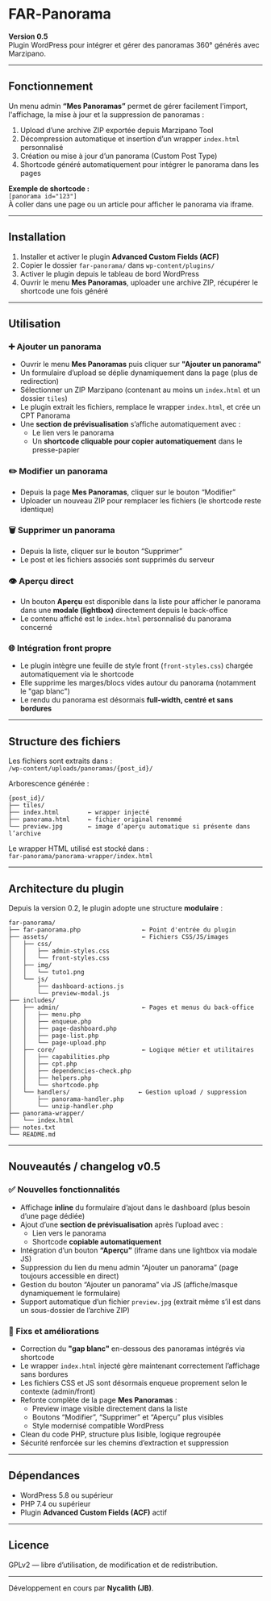 # FAR‑Panorama

**Version 0.5**  
Plugin WordPress pour intégrer et gérer des panoramas 360° générés avec Marzipano.

---

## Fonctionnement

Un menu admin **“Mes Panoramas”** permet de gérer facilement l'import, l'affichage, la mise à jour et la suppression de panoramas :

1. Upload d’une archive ZIP exportée depuis Marzipano Tool  
2. Décompression automatique et insertion d’un wrapper `index.html` personnalisé  
3. Création ou mise à jour d’un panorama (Custom Post Type)  
4. Shortcode généré automatiquement pour intégrer le panorama dans les pages

**Exemple de shortcode :**  
`[panorama id="123"]`  
À coller dans une page ou un article pour afficher le panorama via iframe.

---

## Installation

1. Installer et activer le plugin **Advanced Custom Fields (ACF)**  
2. Copier le dossier `far-panorama/` dans `wp-content/plugins/`  
3. Activer le plugin depuis le tableau de bord WordPress  
4. Ouvrir le menu **Mes Panoramas**, uploader une archive ZIP, récupérer le shortcode une fois généré

---

## Utilisation

### ➕ Ajouter un panorama

- Ouvrir le menu **Mes Panoramas** puis cliquer sur **"Ajouter un panorama"**
- Un formulaire d’upload se déplie dynamiquement dans la page (plus de redirection)
- Sélectionner un ZIP Marzipano (contenant au moins un `index.html` et un dossier `tiles`)
- Le plugin extrait les fichiers, remplace le wrapper `index.html`, et crée un CPT Panorama
- Une **section de prévisualisation** s’affiche automatiquement avec :
  - Le lien vers le panorama
  - Un **shortcode cliquable pour copier automatiquement** dans le presse-papier

### ✏️ Modifier un panorama

- Depuis la page **Mes Panoramas**, cliquer sur le bouton “Modifier”  
- Uploader un nouveau ZIP pour remplacer les fichiers (le shortcode reste identique)

### 🗑️ Supprimer un panorama

- Depuis la liste, cliquer sur le bouton “Supprimer”  
- Le post et les fichiers associés sont supprimés du serveur

### 👁️ Aperçu direct

- Un bouton **Aperçu** est disponible dans la liste pour afficher le panorama dans une **modale (lightbox)** directement depuis le back-office
- Le contenu affiché est le `index.html` personnalisé du panorama concerné

### 🌐 Intégration front propre

- Le plugin intègre une feuille de style front (`front-styles.css`) chargée automatiquement via le shortcode
- Elle supprime les marges/blocs vides autour du panorama (notamment le "gap blanc")
- Le rendu du panorama est désormais **full-width, centré et sans bordures**

---

## Structure des fichiers

Les fichiers sont extraits dans :  
`/wp-content/uploads/panoramas/{post_id}/`

Arborescence générée :

```text
{post_id}/
├── tiles/
├── index.html        ← wrapper injecté
├── panorama.html     ← fichier original renommé
└── preview.jpg       ← image d’aperçu automatique si présente dans l’archive
```

Le wrapper HTML utilisé est stocké dans :  
`far-panorama/panorama-wrapper/index.html`

---

## Architecture du plugin

Depuis la version 0.2, le plugin adopte une structure **modulaire** :

```text
far-panorama/
├── far-panorama.php                 ← Point d'entrée du plugin
├── assets/                          ← Fichiers CSS/JS/images
│   ├── css/
│   │   ├── admin-styles.css
│   │   └── front-styles.css
│   ├── img/
│   │   └── tuto1.png
│   └── js/
│       ├── dashboard-actions.js
│       └── preview-modal.js
├── includes/
│   ├── admin/                       ← Pages et menus du back-office
│   │   ├── menu.php
│   │   ├── enqueue.php
│   │   ├── page-dashboard.php
│   │   ├── page-list.php
│   │   └── page-upload.php
│   ├── core/                        ← Logique métier et utilitaires
│   │   ├── capabilities.php
│   │   ├── cpt.php
│   │   ├── dependencies-check.php
│   │   ├── helpers.php
│   │   └── shortcode.php
│   └── handlers/                   ← Gestion upload / suppression
│       ├── panorama-handler.php
│       └── unzip-handler.php
├── panorama-wrapper/
│   └── index.html
├── notes.txt
└── README.md
```

---

## Nouveautés / changelog v0.5

### ✅ Nouvelles fonctionnalités

- Affichage **inline** du formulaire d’ajout dans le dashboard (plus besoin d’une page dédiée)
- Ajout d’une **section de prévisualisation** après l’upload avec :
  - Lien vers le panorama
  - Shortcode **copiable automatiquement**
- Intégration d’un bouton **“Aperçu”** (iframe dans une lightbox via modale JS)
- Suppression du lien du menu admin “Ajouter un panorama” (page toujours accessible en direct)
- Gestion du bouton “Ajouter un panorama” via JS (affiche/masque dynamiquement le formulaire)
- Support automatique d’un fichier `preview.jpg` (extrait même s’il est dans un sous-dossier de l’archive ZIP)

### 🔧 Fixs et améliorations

- Correction du **"gap blanc"** en-dessous des panoramas intégrés via shortcode
- Le wrapper `index.html` injecté gère maintenant correctement l’affichage sans bordures
- Les fichiers CSS et JS sont désormais enqueue proprement selon le contexte (admin/front)
- Refonte complète de la page **Mes Panoramas** :
  - Preview image visible directement dans la liste
  - Boutons “Modifier”, “Supprimer” et “Aperçu” plus visibles
  - Style modernisé compatible WordPress
- Clean du code PHP, structure plus lisible, logique regroupée
- Sécurité renforcée sur les chemins d’extraction et suppression

---

## Dépendances

- WordPress 5.8 ou supérieur  
- PHP 7.4 ou supérieur  
- Plugin **Advanced Custom Fields (ACF)** actif

---

## Licence

GPLv2 — libre d’utilisation, de modification et de redistribution.

---

Développement en cours par **Nycalith (JB)**.
